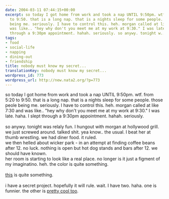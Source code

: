```yaml
---
date: 2004-03-11 07:44:15+00:00
excerpt: so today I got home from work and took a nap UNTIL 9:50pm. wtf. from 5:20
  to 9:50. that is a long nap. that is a nights sleep for some people. those peole
  being me. seriously. I have to control this. heh. morgan called at like 7:30 and
  was like.. "hey why don't you meet me at my work at 9:30." I was late. haha. I slept
  through a 9:30pm appointment. hahah. seriously. so anywy. tonight w...
tags:
- food
- social-life
- napping
- dining-out
- friendship
title: nobody must know my secret...
translationKey: nobody must know my secret...
wordpress_id: 773
wordpress_url: http://new.nata2.org/?p=773
---
```


so today I got home from work and took a nap UNTIL 9:50pm. wtf. from 5:20 to 9:50. that is a long nap. that is a nights sleep for some people. those peole being me. seriously. I have to control this. heh. morgan called at like 7:30 and was like.. "hey why don't you meet me at my work at 9:30." I was late. haha. I slept through a 9:30pm appointment. hahah. seriously. <br/><br/>so anywy. tonight was relaly fun. I hungout with morgan at hollywood grill. we just screwed around. talked shit. yea know.. the usual. I beat her at thumb wrestling. we had diner food. it ruled. <br/>we then helled about wicker park - in an attempt at finding coffee beans after 12. no luck. nothing is open but hot dog stands and bars after 12. we should have known. <br/>her room is starting to look like a real place. no longer is it just a figment of my imaginatino. heh. the color is quite something. <br/><br/><a href="http://www.tnr.com/blog/campaignjournal?pid=1429">this</a> is quite something. <br/><br/>i have a secret project. hopefully it will rule. wait. I have two. haha. one is funnier. the other is <a href="http://www.scottv.org">pretty cool too</a>.